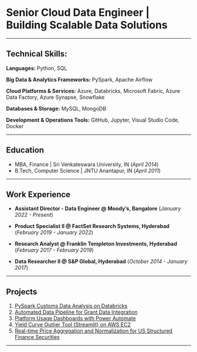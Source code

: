 # Senior Cloud Data Engineer | Building Scalable Data Solutions

---
## Technical Skills:

**Languages:** Python, SQL

**Big Data & Analytics Frameworks:** PySpark, Apache Airflow

**Cloud Platforms & Services:** Azure, Databricks, Microsoft Fabric, Azure Data Factory, Azure Synapse, Snowflake

**Databases & Storage:** MySQL, MongoDB

**Development & Operations Tools:** GitHub, Jupyter, Visual Studio Code, Docker

---
## Education

- MBA, Finance | Sri Venkateswara University, IN (_April 2014_)
- B.Tech, Computer Science | JNTU Anantapur, IN (_April 2011_)

---
## Work Experience

- **Assistant Director - Data Engineer @ Moody’s, Bangalore** (_January 2022 - Present_)

- **Product Specialist II @ FactSet Research Systems, Hyderabad** (_February 2019 - January 2022_)

- **Research Analyst @ Franklin Templeton Investments, Hyderabad** (_February 2017 - February 2019_)

- **Data Researcher II @ S&P Global, Hyderabad** (_October 2014 - January 2017_)

---
## Projects
1. [PySpark Customs Data Analysis on Databricks](https://kamalakarpeta.github.io/databricks-pyspark-customs-analysis/)
2. [Automated Data Pipeline for Grant Data Integration](https://kamalakarpeta.github.io/automated-data-integration-pipeline/)
3. [Platform Usage Dashboards with Power Automate](https://kamalakarpeta.github.io/platform-usage-powerbi-powerautomate/)
4. [Yield Curve Outlier Tool (Streamlit) on AWS EC2](https://kamalakarpeta.github.io/yield-curve-outlier-streamlit-aws/)
5. [Real-time Price Aggregation and Normalization for US Structured Finance Securities](https://kamalakarpeta.github.io/Real-time-price-aggregation-and-normalization-for-us-structured-finance-securities/)

---
